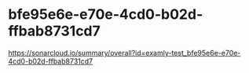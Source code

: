 # bfe95e6e-e70e-4cd0-b02d-ffbab8731cd7
https://sonarcloud.io/summary/overall?id=examly-test_bfe95e6e-e70e-4cd0-b02d-ffbab8731cd7
